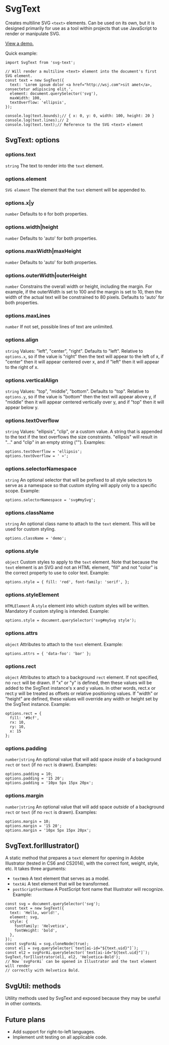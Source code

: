 # SvgText
Creates multiline SVG `<text>` elements. Can be used on its own, but it is designed primarily for use as a tool within projects that use JavaScript to render or manipulate SVG.

<a href="https://github.dowjones.net/pages/lafonda/svg-text/">View a demo.</a>

Quick example:
```
import SvgText from 'svg-text';

// Will render a multiline <text> element into the document's first SVG element.
const text = new SvgText({
  text: 'Lorem ipsum dolor <a href="http://wsj.com">sit amet</a>, consectetur adipiscing elit.',
  element: document.querySelector('svg'),
  maxWidth: 100,
  textOverflow: 'ellipsis',
});

console.log(text.bounds);// { x: 0, y: 0, width: 100, height: 20 }
console.log(text.lines);// 2
console.log(text.text);// Reference to the SVG <text> element
```

## SvgText: options

### options.text
`string` The text to render into the `text` element.

### options.element
`SVG element` The element that the `text` element will be appended to.

### options.x|y
`number` Defaults to `0` for both properties.

### options.width|height
`number` Defaults to 'auto' for both properties.

### options.maxWidth|maxHeight
`number` Defaults to 'auto' for both properties.

### options.outerWidth|outerHeight
`number` Constrains the overall width or height, including the margin. For example, if the outerWidth is set to 100 and the margin is set to 10, then the width of the actual text will be constrained to 80 pixels. Defaults to 'auto' for both properties.

### options.maxLines
`number` If not set, possible lines of text are unlimited.

### options.align
`string` Values: "left", "center", "right". Defaults to "left". Relative to `options.x`, so if the value is "right" then the text will appear to the left of x, if "center" then it will appear centered over x, and if "left" then it will appear to the right of x.

### options.verticalAlign
`string` Values: "top", "middle", "bottom". Defaults to "top". Relative to `options.y`, so if the value is "bottom" then the text will appear above y, if "middle" then it will appear centered vertically over y, and if "top" then it will appear below y.

### options.textOverflow
`string` Values: "ellipsis", "clip", or a custom value. A string that is appended to the text if the text overflows the size constraints. "ellipsis" will result in "…" and "clip" in an empty string (""). Examples:
```
options.textOverflow = 'ellipsis';
options.textOverflow = ' »';
```

### options.selectorNamespace
`string` An optional selector that will be prefixed to all style selectors to serve as a namespace so that custom styling will apply only to a specific scope. Example:
```
options.selectorNamespace = 'svg#mySvg';
```

### options.className
`string` An optional class name to attach to the `text` element. This will be used for custom styling.
```
options.className = 'demo';
```

### options.style
`object` Custom styles to apply to the `text` element. Note that because the `text` element is an SVG and not an HTML element, "fill" and not "color" is the correct property to use to color text. Example:
```
options.style = { fill: 'red', font-family: 'serif', };
```

### options.styleElement
`HTMLElement` A `style` element into which custom styles will be written. Mandatory if custom styling is intended. Example:
```
options.style = document.querySelector('svg#mySvg style');
```

### options.attrs
`object` Attributes to attach to the `text` element. Example:
```
options.attrs = { 'data-foo': 'bar' };
```

### options.rect
`object` Attributes to attach to a background `rect` element. If not specified, no `rect` will be drawn. If "x" or "y" is defined, then these values will be added to the SvgText instance's x and y values. In other words, rect.x or rect.y will be treated as offsets or relative positioning values. If "width" or "height" are defined, these values will override any width or height set by the SvgText instance. Example:
```
options.rect = {
  fill: '#9cf',
  rx: 10,
  ry: 10,
  x: 15
};
```

### options.padding
`number|string` An optional value that will add space *inside* of a background `rect` or `text` (if no `rect` is drawn). Examples:
```
options.padding = 10;
options.padding = '15 20';
options.padding = '10px 5px 15px 20px';
```

### options.margin
`number|string` An optional value that will add space *outside* of a background `rect` or `text` (if no `rect` is drawn). Examples:
```
options.margin = 10;
options.margin = '15 20';
options.margin = '10px 5px 15px 20px';
```

## SvgText.forIllustrator()
A static method that prepares a `text` element for opening in Adobe Illustrator (tested in CS6 and CS2014), with the correct font, weight, style, etc. It takes three arguments:
- `textWeb` A text element that serves as a model.
- `textAi` A text element that will be transformed.
- `postScriptFontName` A PostScript font name that Illustrator will recognize.
Example:
```
const svg = document.querySelector('svg');
const text = new SvgText({
  text: 'Hello, world!',
  element: svg,
  style: {
    fontFamily: 'Helvetica',
    fontWeight: 'bold',
  },
});
const svgForAi = svg.cloneNode(true);
const el1 = svg.querySelector(`text[ai-id="${text.uid}"]`);
const el2 = svgForAi.querySelector(`text[ai-id="${text.uid}"]`);
SvgText.forIllustrator(el1, el2, 'Helvetica-Bold');
// Now `svgForAi` can be opened in Illustrator and the text element will render
// correctly with Helvetica Bold.
```

## SvgUtil: methods
Utility methods used by SvgText and exposed because they may be useful in other contexts.

## Future plans
- Add support for right-to-left languages.
- Implement unit testing on all applicable code.
